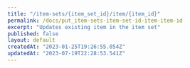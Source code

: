 ```yaml
---
title: "/item-sets/{item_set_id}/item/{item_id}"
permalink: /docs/put_item-sets-item-set-id-item-item-id
excerpt: "Updates existing item in the item set"
published: false
layout: default
createdAt: "2023-01-25T19:26:55.054Z"
updatedAt: "2023-07-19T22:28:53.541Z"
---
```

